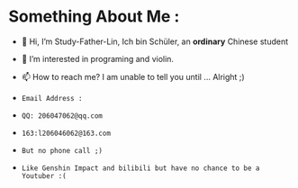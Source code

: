 # Something About Me :
- 👋 Hi, I’m Study-Father-Lin, Ich bin Schüler, an __ordinary__ Chinese student
- 👀 I’m interested in programing and violin.
- 📫 How to reach me? I am unable to tell you until ... Alright ;)

-     Email Address : 
-     QQ: 206047062@qq.com
-     163:l206046062@163.com
-     But no phone call ;)
-     Like Genshin Impact and bilibili but have no chance to be a Youtuber :(
